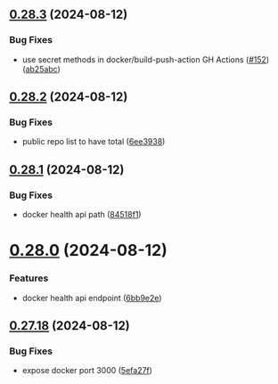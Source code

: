 ## [0.28.3](https://github.com/EddieHubCommunity/HealthCheck/compare/v0.28.2...v0.28.3) (2024-08-12)


### Bug Fixes

* use secret methods in docker/build-push-action GH Actions ([#152](https://github.com/EddieHubCommunity/HealthCheck/issues/152)) ([ab25abc](https://github.com/EddieHubCommunity/HealthCheck/commit/ab25abce37214d6a5ea4673d19b0a95447e7f66e))



## [0.28.2](https://github.com/EddieHubCommunity/HealthCheck/compare/v0.28.1...v0.28.2) (2024-08-12)


### Bug Fixes

* public repo list to have total ([6ee3938](https://github.com/EddieHubCommunity/HealthCheck/commit/6ee39389649fb320bbd1a30b1bb1042cd1c49a5a))



## [0.28.1](https://github.com/EddieHubCommunity/HealthCheck/compare/v0.28.0...v0.28.1) (2024-08-12)


### Bug Fixes

* docker health api path ([84518f1](https://github.com/EddieHubCommunity/HealthCheck/commit/84518f1520d85c195122579b0becd3d1af13d36b))



# [0.28.0](https://github.com/EddieHubCommunity/HealthCheck/compare/v0.27.18...v0.28.0) (2024-08-12)


### Features

* docker health api endpoint ([6bb9e2e](https://github.com/EddieHubCommunity/HealthCheck/commit/6bb9e2eff271544fc05a1967a08f746a4f8ba083))



## [0.27.18](https://github.com/EddieHubCommunity/HealthCheck/compare/v0.27.17...v0.27.18) (2024-08-12)


### Bug Fixes

* expose docker port 3000 ([5efa27f](https://github.com/EddieHubCommunity/HealthCheck/commit/5efa27f0516087cb058817dfc11fcb6df97d3879))



